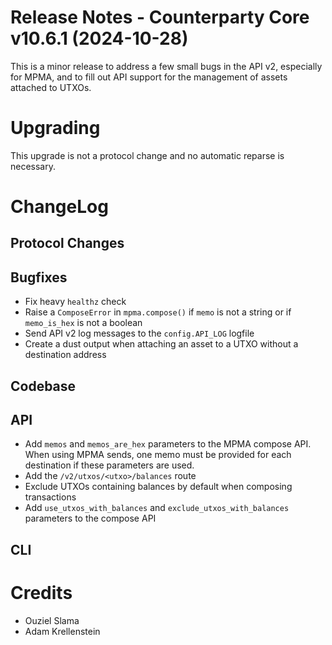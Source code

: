 # Release Notes - Counterparty Core v10.6.1 (2024-10-28)

This is a minor release to address a few small bugs in the API v2, especially for MPMA, and to fill out API support for the management of assets attached to UTXOs.


# Upgrading

This upgrade is not a protocol change and no automatic reparse is necessary.


# ChangeLog

## Protocol Changes

## Bugfixes

- Fix heavy `healthz` check 
- Raise a `ComposeError` in `mpma.compose()` if `memo` is not a string or if `memo_is_hex` is not a boolean
- Send API v2 log messages to the `config.API_LOG` logfile
- Create a dust output when attaching an asset to a UTXO without a destination address

## Codebase


## API

- Add `memos` and `memos_are_hex` parameters to the MPMA compose API. When using MPMA sends, one memo must be provided for each destination if these parameters are used.
- Add the `/v2/utxos/<utxo>/balances` route
- Exclude UTXOs containing balances by default when composing transactions
- Add `use_utxos_with_balances` and `exclude_utxos_with_balances` parameters to the compose API

## CLI


# Credits

* Ouziel Slama
* Adam Krellenstein
